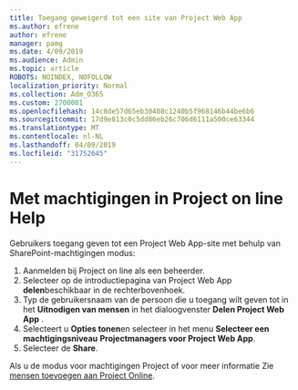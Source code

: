 ```yaml
---
title: Toegang geweigerd tot een site van Project Web App
ms.author: efrene
author: efrene
manager: pamg
ms.date: 4/09/2019
ms.audience: Admin
ms.topic: article
ROBOTS: NOINDEX, NOFOLLOW
localization_priority: Normal
ms.collection: Adm_O365
ms.custom: 2700001
ms.openlocfilehash: 14c8de57d65eb30408c1240b5f968146b44be6b6
ms.sourcegitcommit: 17d9e813c0c5dd86eb26c706d6111a500ce63344
ms.translationtype: MT
ms.contentlocale: nl-NL
ms.lasthandoff: 04/09/2019
ms.locfileid: "31752645"
---
```

# <a name="help-with-permissions-in-project-online"></a>Met machtigingen in Project on line Help

Gebruikers toegang geven tot een Project Web App-site met behulp van SharePoint-machtigingen modus:

1. Aanmelden bij Project on line als een beheerder.
2. Selecteer op de introductiepagina van Project Web App **delen**beschikbaar in de rechterbovenhoek.
3. Typ de gebruikersnaam van de persoon die u toegang wilt geven tot in het **Uitnodigen van mensen** in het dialoogvenster **Delen Project Web App** .
4. Selecteert u **Opties tonen**en selecteer in het menu **Selecteer een machtigingsniveau** **Projectmanagers voor Project Web App**.
5. Selecteer de **Share**.

Als u de modus voor machtigingen Project of voor meer informatie Zie [mensen toevoegen aan Project Online](https://docs.microsoft.com/projectonline/step-2-add-people-to-project-online).


  


